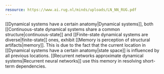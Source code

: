 ```yaml
---
resource: https://www.ai.rug.nl/minds/uploads/LN_NN_RUG.pdf
---
```


[[Dynamical systems have a certain anatomy|Dynamical systems]], both [[Continuous-state dynamical systems share a common structure|continuous-state]] and [[Finite-state dynamical systems are diverse|finite-state]] ones, exhibit [[Memory is perception of structural artifacts|memory]]. This is due to the fact that the current location in [[Dynamical systems have a certain anatomy|state space]] is influenced by all previous locations. [[Recurrent networks approximate dynamical systems|Recurrent neural networks]] use this memory in resolving short-term dependencies.